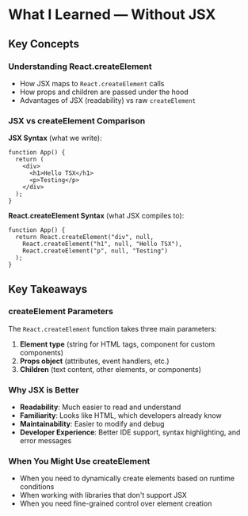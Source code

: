 # What I Learned — Without JSX

## Key Concepts

### Understanding React.createElement
- How JSX maps to `React.createElement` calls
- How props and children are passed under the hood
- Advantages of JSX (readability) vs raw `createElement`

### JSX vs createElement Comparison

**JSX Syntax** (what we write):
```tsx
function App() {
  return (
    <div>
      <h1>Hello TSX</h1>
      <p>Testing</p>
    </div>
  );
}
```

**React.createElement Syntax** (what JSX compiles to):
```tsx
function App() {
  return React.createElement("div", null,
    React.createElement("h1", null, "Hello TSX"),
    React.createElement("p", null, "Testing")
  );
}
```

## Key Takeaways

### createElement Parameters
The `React.createElement` function takes three main parameters:
1. **Element type** (string for HTML tags, component for custom components)
2. **Props object** (attributes, event handlers, etc.)
3. **Children** (text content, other elements, or components)

### Why JSX is Better
- **Readability**: Much easier to read and understand
- **Familiarity**: Looks like HTML, which developers already know
- **Maintainability**: Easier to modify and debug
- **Developer Experience**: Better IDE support, syntax highlighting, and error messages

### When You Might Use createElement
- When you need to dynamically create elements based on runtime conditions
- When working with libraries that don't support JSX
- When you need fine-grained control over element creation